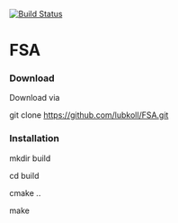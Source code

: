 [![Build Status](https://travis-ci.org/lubkoll/FSA.svg?branch=master)](https://travis-ci.org/lubkoll/FSA/builds)

# FSA

### Download
Download via

git clone https://github.com/lubkoll/FSA.git

### Installation
mkdir build

cd build

cmake ..

make
